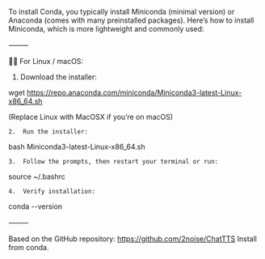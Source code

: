 To install Conda, you typically install Miniconda (minimal version) or Anaconda (comes with many preinstalled packages). Here’s how to install Miniconda, which is more lightweight and commonly used:

⸻

🧑‍💻 For Linux / macOS:
1.	Download the installer:

wget https://repo.anaconda.com/miniconda/Miniconda3-latest-Linux-x86_64.sh

(Replace Linux with MacOSX if you’re on macOS)

	2.	Run the installer:

bash Miniconda3-latest-Linux-x86_64.sh


	3.	Follow the prompts, then restart your terminal or run:

source ~/.bashrc


	4.	Verify installation:

conda --version



⸻

Based on the GitHub repository: https://github.com/2noise/ChatTTS
Install from conda.

